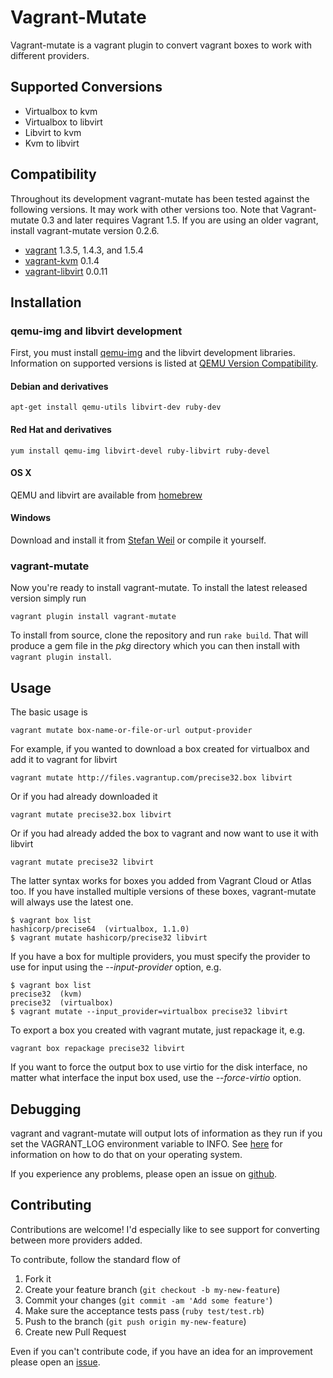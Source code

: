 # Vagrant-Mutate

Vagrant-mutate is a vagrant plugin to convert vagrant boxes to work with different providers.

## Supported Conversions

* Virtualbox to kvm
* Virtualbox to libvirt
* Libvirt to kvm
* Kvm to libvirt

## Compatibility

Throughout its development vagrant-mutate has been tested against the following versions. It may work with other versions too. Note that Vagrant-mutate 0.3 and later requires Vagrant 1.5. If you are using an older vagrant, install vagrant-mutate version 0.2.6.

* [vagrant](http://www.vagrantup.com) 1.3.5, 1.4.3, and 1.5.4
* [vagrant-kvm](https://github.com/adrahon/vagrant-kvm) 0.1.4
* [vagrant-libvirt](https://github.com/pradels/vagrant-libvirt) 0.0.11

## Installation

### qemu-img and libvirt development

First, you must install [qemu-img](http://wiki.qemu.org/Main_Page) and the libvirt development libraries. Information on supported versions is listed at [QEMU Version Compatibility](https://github.com/sciurus/vagrant-mutate/wiki/QEMU-Version-Compatibility).

#### Debian and derivatives

    apt-get install qemu-utils libvirt-dev ruby-dev

#### Red Hat and derivatives

    yum install qemu-img libvirt-devel ruby-libvirt ruby-devel

#### OS X

QEMU and libvirt are available from [homebrew](http://brew.sh/)

#### Windows

Download and install it from [Stefan Weil](http://qemu.weilnetz.de/) or compile it yourself.

### vagrant-mutate

Now you're ready to install vagrant-mutate. To install the latest released version simply run

    vagrant plugin install vagrant-mutate

To install from source, clone the repository and run `rake build`. That will produce a gem file in the _pkg_ directory which you can then install with `vagrant plugin install`.

## Usage

The basic usage is

    vagrant mutate box-name-or-file-or-url output-provider

For example, if you wanted to download a box created for virtualbox and add it to vagrant for libvirt

    vagrant mutate http://files.vagrantup.com/precise32.box libvirt

Or if you had already downloaded it

    vagrant mutate precise32.box libvirt

Or if you had already added the box to vagrant and now want to use it with libvirt

    vagrant mutate precise32 libvirt

The latter syntax works for boxes you added from Vagrant Cloud or Atlas too. If you have installed multiple versions of these boxes, vagrant-mutate will always use the latest one.

    $ vagrant box list
    hashicorp/precise64  (virtualbox, 1.1.0)
    $ vagrant mutate hashicorp/precise32 libvirt

If you have a box for multiple providers, you must specify the provider to use for input using the *--input-provider* option, e.g.

    $ vagrant box list
    precise32  (kvm)
    precise32  (virtualbox)
    $ vagrant mutate --input_provider=virtualbox precise32 libvirt

To export a box you created with vagrant mutate, just repackage it, e.g.

    vagrant box repackage precise32 libvirt

If you want to force the output box to use virtio for the disk interface, no matter what interface the input box used, use the *--force-virtio* option.


## Debugging

vagrant and vagrant-mutate will output lots of information as they run if you set the VAGRANT_LOG environment variable to INFO. See [here](http://docs-v1.vagrantup.com/v1/docs/debugging.html) for information on how to do that on your operating system.

If you experience any problems, please open an issue on [github](https://github.com/sciurus/vagrant-mutate/issues).

## Contributing

Contributions are welcome! I'd especially like to see support for converting between more providers added.

To contribute, follow the standard flow of

1. Fork it
1. Create your feature branch (`git checkout -b my-new-feature`)
1. Commit your changes (`git commit -am 'Add some feature'`)
1. Make sure the acceptance tests pass (`ruby test/test.rb`)
1. Push to the branch (`git push origin my-new-feature`)
1. Create new Pull Request

Even if you can't contribute code, if you have an idea for an improvement please open an [issue](https://github.com/sciurus/vagrant-mutate/issues).
